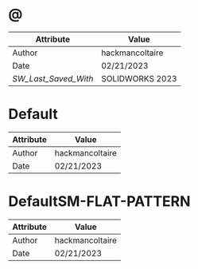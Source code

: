 # @
| Attribute | Value |
| ---  | ---     |
| Author | hackmancoltaire |
| Date | 02/21/2023 |
| _SW_Last_Saved_With_ | SOLIDWORKS 2023 |
# Default
| Attribute | Value |
| ---  | ---     |
| Author | hackmancoltaire |
| Date | 02/21/2023 |
# DefaultSM-FLAT-PATTERN
| Attribute | Value |
| ---  | ---     |
| Author | hackmancoltaire |
| Date | 02/21/2023 |
